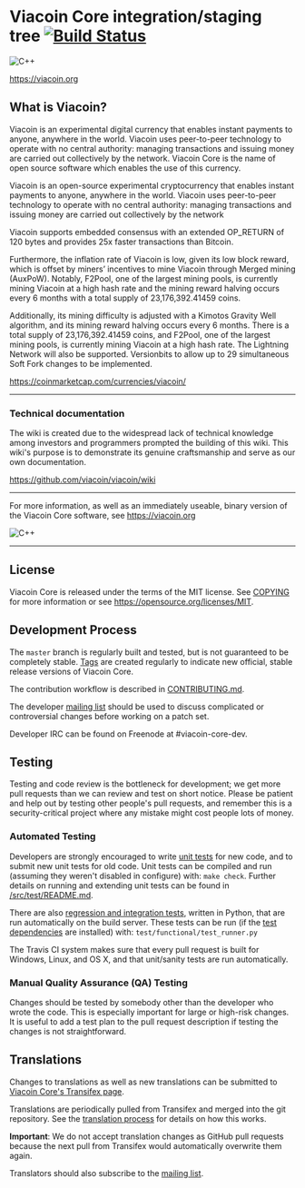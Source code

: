 Viacoin Core integration/staging tree [![Build Status](https://travis-ci.org/viacoin/viacoin.svg?branch=master)](https://travis-ci.org/viacoin/viacoin)
=====================================

![C++](https://img.shields.io/badge/c++-%2300599C.svg?style=for-the-badge&logo=c%2B%2B&logoColor=white)

https://viacoin.org

What is Viacoin? 
----------------

Viacoin is an experimental digital currency that enables instant payments to
anyone, anywhere in the world. Viacoin uses peer-to-peer technology to operate
with no central authority: managing transactions and issuing money are carried
out collectively by the network. Viacoin Core is the name of open source
software which enables the use of this currency.

Viacoin is an open-source experimental cryptocurrency that enables instant payments to
anyone, anywhere in the world. Viacoin uses peer-to-peer technology to operate
with no central authority: managing transactions and issuing money are carried
out collectively by the network

Viacoin supports embedded consensus with an extended OP_RETURN of 120 bytes and provides 25x faster transactions than Bitcoin. 

Furthermore, the inflation rate of Viacoin is low, given its low block reward, which is offset by miners’ incentives to mine Viacoin through Merged mining (AuxPoW). Notably, F2Pool, one of the largest mining pools, is currently mining Viacoin at a high hash rate and the mining reward halving occurs every 6 months with a total supply of 23,176,392.41459 coins.

Additionally, its mining difficulty is adjusted with a Kimotos Gravity Well algorithm, and its mining reward halving occurs every 6 months. There is a total supply of 23,176,392.41459 coins, and F2Pool, one of the largest mining pools, is currently mining Viacoin at a high hash rate. The Lightning Network will also be supported. Versionbits to allow up to 29 simultaneous Soft Fork changes to be implemented.

https://coinmarketcap.com/currencies/viacoin/

***

### Technical documentation

The wiki is created due to the widespread lack of technical knowledge among investors and programmers prompted the building of this wiki. This wiki's purpose is to demonstrate its genuine craftsmanship and serve as our own documentation.

https://github.com/viacoin/viacoin/wiki

***

For more information, as well as an immediately useable, binary version of
the Viacoin Core software, see https://viacoin.org


![C++](https://img.shields.io/badge/c++-%2300599C.svg?style=for-the-badge&logo=c%2B%2B&logoColor=white)

***

License
-------

Viacoin Core is released under the terms of the MIT license. See [COPYING](COPYING) for more
information or see https://opensource.org/licenses/MIT.

Development Process
-------------------

The `master` branch is regularly built and tested, but is not guaranteed to be
completely stable. [Tags](https://github.com/viacoin/viacoin/tags) are created
regularly to indicate new official, stable release versions of Viacoin Core.

The contribution workflow is described in [CONTRIBUTING.md](CONTRIBUTING.md).

The developer [mailing list](https://lists.linuxfoundation.org/mailman/listinfo/viacoin-dev)
should be used to discuss complicated or controversial changes before working
on a patch set.

Developer IRC can be found on Freenode at #viacoin-core-dev.

Testing
-------

Testing and code review is the bottleneck for development; we get more pull
requests than we can review and test on short notice. Please be patient and help out by testing
other people's pull requests, and remember this is a security-critical project where any mistake might cost people
lots of money.

### Automated Testing

Developers are strongly encouraged to write [unit tests](src/test/README.md) for new code, and to
submit new unit tests for old code. Unit tests can be compiled and run
(assuming they weren't disabled in configure) with: `make check`. Further details on running
and extending unit tests can be found in [/src/test/README.md](/src/test/README.md).

There are also [regression and integration tests](/test), written
in Python, that are run automatically on the build server.
These tests can be run (if the [test dependencies](/test) are installed) with: `test/functional/test_runner.py`

The Travis CI system makes sure that every pull request is built for Windows, Linux, and OS X, and that unit/sanity tests are run automatically.

### Manual Quality Assurance (QA) Testing

Changes should be tested by somebody other than the developer who wrote the
code. This is especially important for large or high-risk changes. It is useful
to add a test plan to the pull request description if testing the changes is
not straightforward.

Translations
------------

Changes to translations as well as new translations can be submitted to
[Viacoin Core's Transifex page](https://www.transifex.com/projects/p/viacoin/).

Translations are periodically pulled from Transifex and merged into the git repository. See the
[translation process](doc/translation_process.md) for details on how this works.

**Important**: We do not accept translation changes as GitHub pull requests because the next
pull from Transifex would automatically overwrite them again.

Translators should also subscribe to the [mailing list](https://groups.google.com/forum/#!forum/viacoin-translators).
